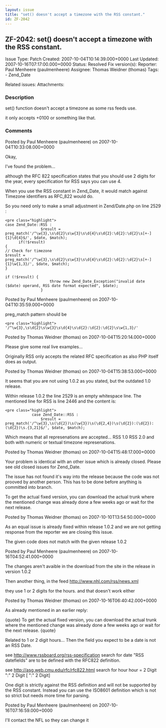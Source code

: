 ```yaml
---
layout: issue
title: "set() doesn't accept a timezone with the RSS constant."
id: ZF-2042
---
```


ZF-2042: set() doesn't accept a timezone with the RSS constant.
---------------------------------------------------------------

 Issue Type: Patch Created: 2007-10-04T10:14:39.000+0000 Last Updated: 2007-10-16T07:17:00.000+0000 Status: Resolved Fix version(s): 
 Reporter:  Paul Menheere (paulmenheere)  Assignee:  Thomas Weidner (thomas)  Tags: - Zend\_Date
 
 Related issues: 
 Attachments: 
### Description

set() function doesn't accept a timezone as some rss feeds use.

it only accepts +0100 or something like that.

 

 

### Comments

Posted by Paul Menheere (paulmenheere) on 2007-10-04T10:33:08.000+0000

Okay,

I've found the problem...

although the RFC 822 specification states that you should use 2 digits for the year, every specification for RSS says you can use 4.

When you use the RSS constant in Zend\_Date, it would match against Timezone identifiers as RFC\_822 would do.

So you need only to make a small adjustment in Zend/Date.php on line 2529 :

 
    <pre class="highlight">
    case Zend_Date::RSS :
                    $result = preg_match('/^\w{3},\s\d{2}\s\w{3}\s\d{4}\s\d{2}:\d{2}:\d{2}\s[+-]{1}\d{4}$/', $date, $match); 
          if(!$result)
    {
    // Check for timezone
    $result = preg_match('/^\w{3},\s\d{2}\s\w{3}\s\d{4}\s\d{2}:\d{2}:\d{2}\s[+-]{1}\w{1,3}/', $date, $match);
    }
    
    if (!$result) {
                        throw new Zend_Date_Exception("invalid date ($date) operand, RSS date format expected", $date);
                    }


 

 

Posted by Paul Menheere (paulmenheere) on 2007-10-04T10:35:59.000+0000

preg\_match pattern should be

 
    <pre class="highlight">
    '/^\w{3},\s\d{2}\s\w{3}\s\d{4}\s\d{2}:\d{2}:\d{2}\s\w{1,3}/'


 

 

Posted by Thomas Weidner (thomas) on 2007-10-04T15:20:14.000+0000

Please give some real live examples...

Originally RSS only accepts the related RFC specification as also PHP itself does as output.

 

 

Posted by Thomas Weidner (thomas) on 2007-10-04T15:38:53.000+0000

It seems that you are not using 1.0.2 as you stated, but the outdated 1.0 release.

Within release 1.0.2 the line 2529 is an empty whitespace line. The mentioned line for RSS is line 2446 and the content is:

 
    <pre class="highlight">
                case Zend_Date::RSS :
                    $result = preg_match('/^\w{3},\s(\d{2})\s(\w{3})\s(\d{2,4})\s(\d{2}):(\d{2}):(\d{2})\s.{3,21}$/', $date, $match);


Which means that all represenations are accepted... RSS 1.0 RSS 2.0 and both with numeric or textual timezone represenations.

 

 

Posted by Thomas Weidner (thomas) on 2007-10-04T15:48:17.000+0000

Your problem is identical with an other issue which is already closed. Please see old closed issues for Zend\_Date.

The issue has not found it's way into the release because the code was not prooved by another person. This has to be done before anything is committed into branch.

To get the actual fixed version, you can download the actual trunk where the mentioned change was already done a few weeks ago or wait for the next release.

 

 

Posted by Thomas Weidner (thomas) on 2007-10-10T13:54:50.000+0000

As an equal issue is already fixed within release 1.0.2 and we are not getting response from the reporter we are closing this issue.

The given code does not match with the given release 1.0.2

 

 

Posted by Paul Menheere (paulmenheere) on 2007-10-16T04:52:41.000+0000

The changes aren't avaible in the download from the site in the release in version 1.0.2

Then another thing, in the feed <http://www.nhl.com/rss/news.xml>

they use 1 or 2 digits for the hours. and that doesn't work either

 

 

Posted by Thomas Weidner (thomas) on 2007-10-16T06:40:42.000+0000

As already mentioned in an earlier reply:

{quote} To get the actual fixed version, you can download the actual trunk where the mentioned change was already done a few weeks ago or wait for the next release. {quote}

Related to 1 or 2 digit hours... Then the field you expect to be a date is not an RSS Date.

see <http://www.rssboard.org/rss-specification> search for date "RSS datefields" are to be defined with the RFC822 definition.

see <http://asg.web.cmu.edu/rfc/rfc822.html> search for hour hour = 2 Digit ":" 2 Digit [ ":" 2 Digit]

One digit is strictly against the RSS definition and will not be supported by the RSS constant. Instead you can use the ISO8601 definition which is not so strict but needs more time for parsing.

 

 

Posted by Paul Menheere (paulmenheere) on 2007-10-16T07:16:59.000+0000

I'll contact the NFL so they can change it

 

 